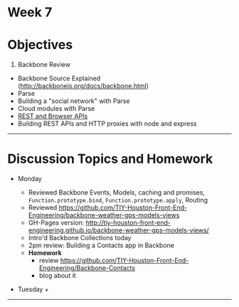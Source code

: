 # Week 7

# Objectives

1. Backbone Review
- Backbone Source Explained (http://backbonejs.org/docs/backbone.html)
- Parse
- Building a "social network" with Parse
- Cloud modules with Parse
- [REST and Browser APIs](./APIs.md)
- Building REST APIs and HTTP proxies with node and express

---

# Discussion Topics and Homework

- Monday
    + Reviewed Backbone Events, Models, caching and promises, `Function.prototype.bind`, `Function.prototype.apply`, Routing
    + Reviewed https://github.com/TIY-Houston-Front-End-Engineering/backbone-weather-gps-models-views
    + GH-Pages version: http://tiy-houston-front-end-engineering.github.io/backbone-weather-gps-models-views/
    + Intro'd Backbone Collections today
    + 2pm review: Building a Contacts app in Backbone
    + **Homework**
        * review https://github.com/TIY-Houston-Front-End-Engineering/Backbone-Contacts
        * blog about it

- Tuesday
    + 
---